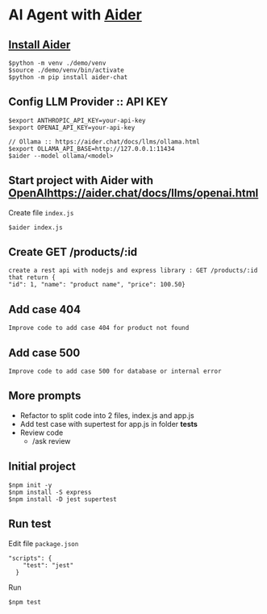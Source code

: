 # AI Agent with [Aider](https://aider.chat/)


## [Install Aider](https://aider.chat/docs/install/install.html)
```
$python -m venv ./demo/venv
$source ./demo/venv/bin/activate
$python -m pip install aider-chat
```

## Config LLM Provider :: API KEY
```
$export ANTHROPIC_API_KEY=your-api-key
$export OPENAI_API_KEY=your-api-key

// Ollama :: https://aider.chat/docs/llms/ollama.html
$export OLLAMA_API_BASE=http://127.0.0.1:11434
$aider --model ollama/<model>
```

## Start project with Aider with [OpenAI]()https://aider.chat/docs/llms/openai.html


Create file `index.js`
```
$aider index.js
```

## Create GET /products/:id
```
create a rest api with nodejs and express library : GET /products/:id that return {
"id": 1, "name": "product name", "price": 100.50}
```

## Add case 404
```
Improve code to add case 404 for product not found
```

## Add case 500
```
Improve code to add case 500 for database or internal error
```

## More prompts
* Refactor to split code into 2 files, index.js and app.js
* Add test case with supertest for app.js in folder __tests__ 
* Review code
  * /ask review

## Initial project
```
$npm init -y
$npm install -S express
$npm install -D jest supertest
```

## Run test
Edit file `package.json`
```
"scripts": {
    "test": "jest"
  }
```

Run
```
$npm test
```